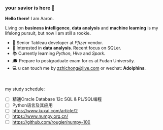 ### your savior is here 👋

**Hello there!** I am Aaron.

Living on **business intelligence**, **data analysis** and **machine learning** is my lifelong pursuit, but now I am still a rookie.

- 💼 Senior Tableau developer at _Pfizer_ vendor.
- 🧐 Interested in **data analysis**. Recent focus on SQLer.
- 📚 Currently learning _Python_, _Hive_ and _Spark_.
- 🎓 Prepare to postgraduate exam for cs at Fudan University.
- 💻 u can touch me by zzhichong@live.com or wechat: **Adolphins**.

&nbsp;&nbsp;&nbsp;&nbsp;

my study schedule:

- [ ] 精通Oracle Database 12c SQL & PL/SQL编程
- [ ] Python语言及其应用
- [ ] https://www.kuxai.com/article/2
- [ ] https://www.numpy.org.cn/
- [ ] https://github.com/rougier/numpy-100
